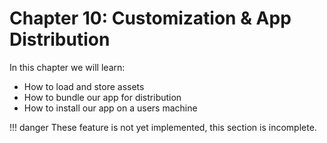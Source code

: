 # Chapter 10: Customization & App Distribution

In this chapter we will learn:
+ How to load and store assets
+ How to bundle our app for distribution
+ How to install our app on a users machine

!!! danger
    These feature is not yet implemented, this section is incomplete.
